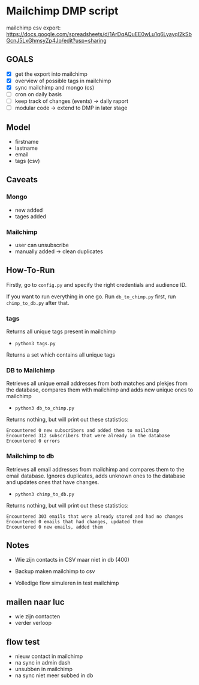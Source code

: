 # Mailchimp DMP script

mailchimp csv export: https://docs.google.com/spreadsheets/d/1ArDqAQuEE0wLu1q6Lyayql2kSbGcnJ5LxGhmsyZp4Jo/edit?usp=sharing

## GOALS

- [x] get the export into mailchimp
- [x] overview of possible tags in mailchimp
- [x] sync mailchimp and mongo (cs)
- [ ] cron on daily basis
- [ ] keep track of changes (events) -> daily raport
- [ ] modular code -> extend to DMP in later stage

## Model

- firstname
- lastname
- email
- tags (csv)

## Caveats

### Mongo

- new added
- tages added

### Mailchimp

- user can unsubscribe
- manually added -> clean duplicates

## How-To-Run

Firstly, go to `config.py` and specify the right credentials and audience ID.

If you want to run everything in one go. Run `db_to_chimp.py` first, run `chimp_to_db.py` after that.

### tags

Returns all unique tags present in mailchimp

- `python3 tags.py`

Returns a set which contains all unique tags

### DB to Mailchimp

Retrieves all unique email addresses from both matches and plekjes from the database, compares them with mailchimp and adds new unique ones to mailchimp

- `python3 db_to_chimp.py`

Returns nothing, but will print out these statistics:

```
Encountered 0 new subscribers and added them to mailchimp
Encountered 312 subscribers that were already in the database
Encountered 0 errors
```

### Mailchimp to db

Retrieves all email addresses from mailchimp and compares them to the email database. Ignores duplicates, adds unknown ones to the database and updates ones that have changes.

- `python3 chimp_to_db.py`

Returns nothing, but will print out these statistics:

```
Encountered 303 emails that were already stored and had no changes
Encountered 0 emails that had changes, updated them
Encountered 0 new emails, added them
```

## Notes

- Wie zijn contacts in CSV maar niet in db (400)
- Backup maken mailchimp to csv

- Volledige flow simuleren in test mailchimp

## mailen naar luc

- wie zijn contacten
- verder verloop

## flow test

- nieuw contact in mailchimp
- na sync in admin dash
- unsubben in mailchimp
- na sync niet meer subbed in db
